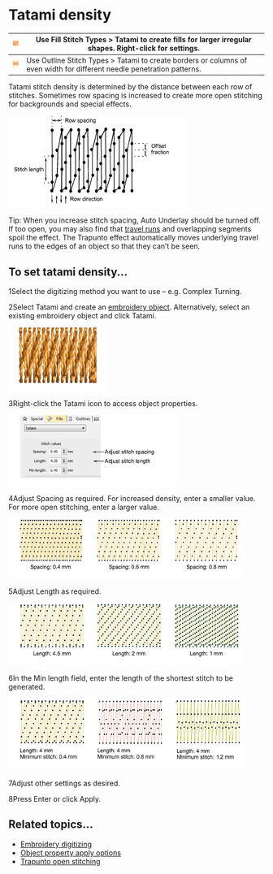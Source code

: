 # Tatami density

| ![TatamiFill.png](assets/TatamiFill.png)       | Use Fill Stitch Types > Tatami to create fills for larger irregular shapes. Right-click for settings.                   |
| ---------------------------------------------- | ----------------------------------------------------------------------------------------------------------------------- |
| ![TatamiOutline.png](assets/TatamiOutline.png) | Use Outline Stitch Types > Tatami to create borders or columns of even width for different needle penetration patterns. |

Tatami stitch density is determined by the distance between each row of stitches. Sometimes row spacing is increased to create more open stitching for backgrounds and special effects.

![stitches00078.png](assets/stitches00078.png)

Tip: When you increase stitch spacing, Auto Underlay should be turned off. If too open, you may also find that [travel runs](../../glossary/glossary) and overlapping segments spoil the effect. The Trapunto effect automatically moves underlying travel runs to the edges of an object so that they can’t be seen.

## To set tatami density...

1Select the digitizing method you want to use – e.g. Complex Turning.

2Select Tatami and create an [embroidery object](../../glossary/glossary). Alternatively, select an existing embroidery object and click Tatami.

![TatamiStitches1.png](assets/TatamiStitches1.png)

3Right-click the Tatami icon to access object properties.

![stitches00081.png](assets/stitches00081.png)

4Adjust Spacing as required. For increased density, enter a smaller value. For more open stitching, enter a larger value.

![stitches00084.png](assets/stitches00084.png)

5Adjust Length as required.

![stitches00087.png](assets/stitches00087.png)

6In the Min length field, enter the length of the shortest stitch to be generated.

![stitches00090.png](assets/stitches00090.png)

7Adjust other settings as desired.

8Press Enter or click Apply.

## Related topics...

- [Embroidery digitizing](../input/Embroidery_digitizing)
- [Object property apply options](../../Setup/settings/Object_property_apply_options)
- [Trapunto open stitching](../../Decorative/specialty/Trapunto_open_stitching)
